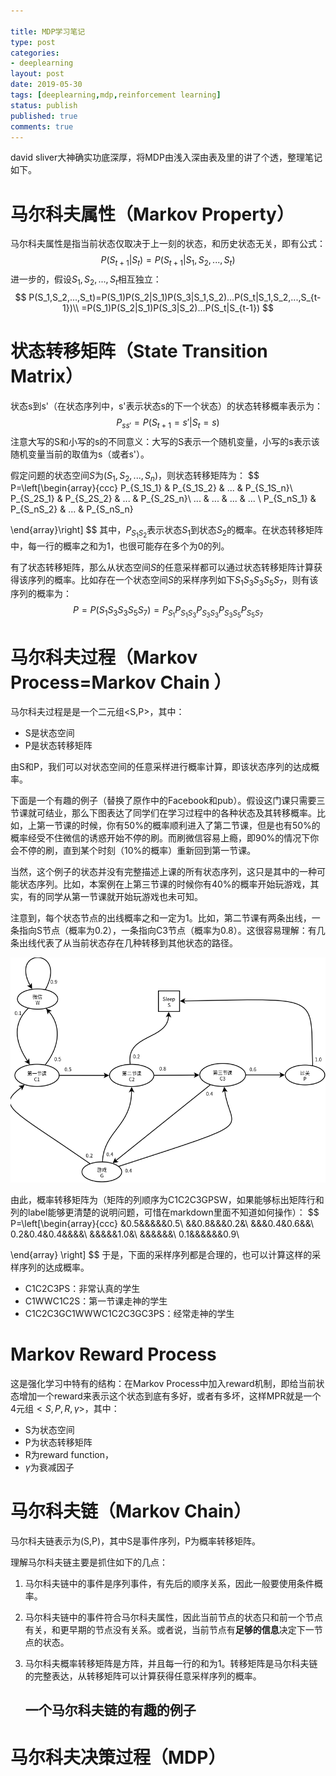 ```yaml
---

title: MDP学习笔记
type: post
categories:
- deeplearning
layout: post
date: 2019-05-30
tags: [deeplearning,mdp,reinforcement learning]
status: publish
published: true
comments: true
---
```


david sliver大神确实功底深厚，将MDP由浅入深由表及里的讲了个透，整理笔记如下。

# 马尔科夫属性（Markov Property）

马尔科夫属性是指当前状态仅取决于上一刻的状态，和历史状态无关，即有公式：
$$
P(S_{t+1}|S_t)=P(S_{t+1}|S_1,S_2,...,S_t)
$$
进一步的，假设$S_1,S_2,...,S_t$相互独立：
$$
P(S_1,S_2,...,S_t)=P(S_1)P(S_2|S_1)P(S_3|S_1,S_2)...P(S_t|S_1,S_2,...,S_{t-1})\\
=P(S_1)P(S_2|S_1)P(S_3|S_2)...P(S_t|S_{t-1})
$$

# 状态转移矩阵（State Transition Matrix）

状态s到s'（在状态序列中，s'表示状态s的下一个状态）的状态转移概率表示为：
$$
P_{ss'}=P(S_{t+1}=s'|S_t=s)
$$
注意大写的S和小写的s的不同意义：大写的S表示一个随机变量，小写的s表示该随机变量当前的取值为s（或者s'）。

假定问题的状态空间$S$为$(S_1,S_2,...,S_n)$，则状态转移矩阵为：
$$
P=\left[\begin{array}{ccc}
P_{S_1S_1} & P_{S_1S_2} & ... & P_{S_1S_n}\\ 
P_{S_2S_1} & P_{S_2S_2} & ... & P_{S_2S_n}\\
... & ... & ... & ... \\
P_{S_nS_1} & P_{S_nS_2} & ... & P_{S_nS_n}

\end{array}\right]
$$
其中，$P_{S_1S_2}$表示状态$S_1$到状态$S_2$的概率。在状态转移矩阵中，每一行的概率之和为1，也很可能存在多个为0的列。

有了状态转移矩阵，那么从状态空间$S$的任意采样都可以通过状态转移矩阵计算获得该序列的概率。比如存在一个状态空间$S$的采样序列如下$S_1S_3S_3S_5S_7$，则有该序列的概率为：
$$
P=P(S_1S_3S_3S_5S_7)=P_{S_1}P_{S_1S_3}P_{S_3S_3}P_{S_3S_5}P_{S_5S_7}
$$


# 马尔科夫过程（Markov Process=Markov Chain ）

马尔科夫过程是是一个二元组<S,P>，其中：

* S是状态空间
* P是状态转移矩阵

由S和P，我们可以对状态空间的任意采样进行概率计算，即该状态序列的达成概率。

下面是一个有趣的例子（替换了原作中的Facebook和pub）。假设这门课只需要三节课就可结业，那么下图表达了同学们在学习过程中的各种状态及其转移概率。比如，上第一节课的时候，你有50%的概率顺利进入了第二节课，但是也有50%的概率经受不住微信的诱惑开始不停的刷。而刷微信容易上瘾，即90%的情况下你会不停的刷，直到某个时刻（10%的概率）重新回到第一节课。

当然，这个例子的状态并没有完整描述上课的所有状态序列，这只是其中的一种可能状态序列。比如，本案例在上第三节课的时候你有40%的概率开始玩游戏，其实，有的同学从第一节课就开始玩游戏也未可知。

注意到，每个状态节点的出线概率之和一定为1。比如，第二节课有两条出线，一条指向S节点（概率为0.2），一条指向C3节点（概率为0.8）。这很容易理解：有几条出线代表了从当前状态存在几种转移到其他状态的路径。

![makov-chains-student-1](images/rl/makov-chains-student-1.png)

由此，概率转移矩阵为（矩阵的列顺序为C1C2C3GPSW，如果能够标出矩阵行和列的label能够更清楚的说明问题，可惜在markdown里面不知道如何操作）：
$$
P=\left[\begin{array}{ccc}
&0.5&&&&&0.5\\
&&0.8&&&0.2&\\
&&&0.4&0.6&&\\
0.2&0.4&0.4&&&&\\
&&&&&1.0&\\
&&&&&&\\
0.1&&&&&&0.9\\

\end{array}
\right]
$$
于是，下面的采样序列都是合理的，也可以计算这样的采样序列的达成概率。

* C1C2C3PS：非常认真的学生
* C1WWC1C2S：第一节课走神的学生
* C1C2C3GC1WWWC1C2C3GC3PS：经常走神的学生

# Markov Reward Process

这是强化学习中特有的结构：在Markov Process中加入reward机制，即给当前状态增加一个reward来表示这个状态到底有多好，或者有多坏，这样MPR就是一个4元组$<S,P,R,\gamma>$，其中：

* S为状态空间
* P为状态转移矩阵
* R为reward function，
* $\gamma$为衰减因子


# 马尔科夫链（Markov Chain）

马尔科夫链表示为(S,P)，其中S是事件序列，P为概率转移矩阵。

理解马尔科夫链主要是抓住如下的几点：

1. 马尔科夫链中的事件是序列事件，有先后的顺序关系，因此一般要使用条件概率。

2. 马尔科夫链中的事件符合马尔科夫属性，因此当前节点的状态只和前一个节点有关，和更早期的节点没有关系。或者说，当前节点有**足够的信息**决定下一节点的状态。

3. 马尔科夫概率转移矩阵是方阵，并且每一行的和为1。转移矩阵是马尔科夫链的完整表达，从转移矩阵可以计算获得任意采样序列的概率。

   ## 一个马尔科夫链的有趣的例子

   

   

# 马尔科夫决策过程（MDP）

